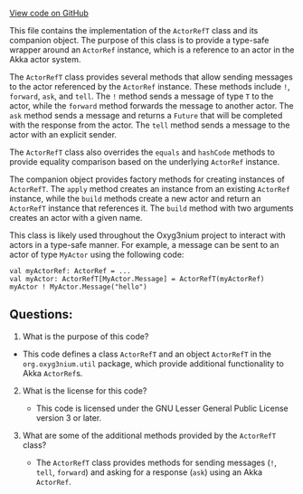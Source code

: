 [View code on GitHub](https://github.com/oxyg3nium/oxyg3nium/util/src/main/scala/org/oxyg3nium/util/ActorRefT.scala)

This file contains the implementation of the `ActorRefT` class and its companion object. The purpose of this class is to provide a type-safe wrapper around an `ActorRef` instance, which is a reference to an actor in the Akka actor system. 

The `ActorRefT` class provides several methods that allow sending messages to the actor referenced by the `ActorRef` instance. These methods include `!`, `forward`, `ask`, and `tell`. The `!` method sends a message of type `T` to the actor, while the `forward` method forwards the message to another actor. The `ask` method sends a message and returns a `Future` that will be completed with the response from the actor. The `tell` method sends a message to the actor with an explicit sender.

The `ActorRefT` class also overrides the `equals` and `hashCode` methods to provide equality comparison based on the underlying `ActorRef` instance.

The companion object provides factory methods for creating instances of `ActorRefT`. The `apply` method creates an instance from an existing `ActorRef` instance, while the `build` methods create a new actor and return an `ActorRefT` instance that references it. The `build` method with two arguments creates an actor with a given name.

This class is likely used throughout the Oxyg3nium project to interact with actors in a type-safe manner. For example, a message can be sent to an actor of type `MyActor` using the following code:

```
val myActorRef: ActorRef = ...
val myActor: ActorRefT[MyActor.Message] = ActorRefT(myActorRef)
myActor ! MyActor.Message("hello")
```
## Questions: 
 1. What is the purpose of this code?
   - This code defines a class `ActorRefT` and an object `ActorRefT` in the `org.oxyg3nium.util` package, which provide additional functionality to Akka `ActorRef`s.

2. What is the license for this code?
   - This code is licensed under the GNU Lesser General Public License version 3 or later.

3. What are some of the additional methods provided by the `ActorRefT` class?
   - The `ActorRefT` class provides methods for sending messages (`!`, `tell`, `forward`) and asking for a response (`ask`) using an Akka `ActorRef`.